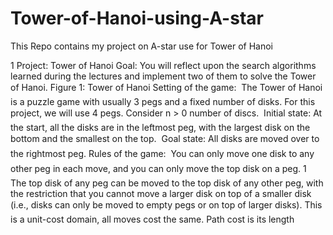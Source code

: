 # Tower-of-Hanoi-using-A-star
This Repo contains my project on A-star use for Tower of Hanoi

1 Project: Tower of Hanoi
Goal: You will reflect upon the search algorithms learned during the lectures
and implement two of them to solve the Tower of Hanoi.
Figure 1: Tower of Hanoi
Setting of the game:
 The Tower of Hanoi is a puzzle game with usually 3 pegs and a fixed
number of disks. For this project, we will use 4 pegs. Consider n > 0
number of discs.
 Initial state: At the start, all the disks are in the leftmost peg, with the
largest disk on the bottom and the smallest on the top.
 Goal state: All disks are moved over to the rightmost peg.
Rules of the game:
 You can only move one disk to any other peg in each move, and you can
only move the top disk on a peg.
1
 The top disk of any peg can be moved to the top disk of any other peg,
with the restriction that you cannot move a larger disk on top of a smaller
disk (i.e., disks can only be moved to empty pegs or on top of larger disks).
 This is a unit-cost domain, all moves cost the same. Path cost is its length
